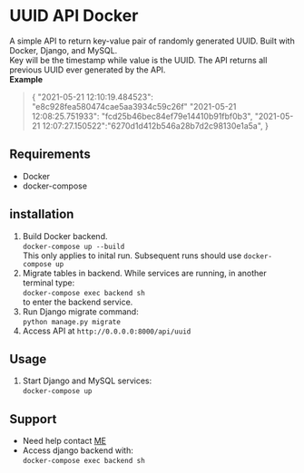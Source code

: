 # UUID API Docker
A simple API to return key-value pair of randomly generated UUID. Built with Docker, Django, and MySQL.  
Key will be the timestamp while value is the UUID. The API returns all previous UUID ever generated by the API.  
**Example**
>{
>"2021-05-21 12:10:19.484523": "e8c928fea580474cae5aa3934c59c26f"
>"2021-05-21 12:08:25.751933": "fcd25b46bec84ef79e14410b91fbf0b3",
>"2021-05-21 12:07:27.150522":"6270d1d412b546a28b7d2c98130e1a5a",
>}

## Requirements
- Docker
- docker-compose
## installation
1. Build Docker backend.   
```docker-compose up --build ```  
This only applies to inital run. Subsequent runs should use ```docker-compose up```
2. Migrate tables in backend. While services are running, in another terminal type:  
```docker-compose exec backend sh```  
to enter the backend service.  
3. Run Django migrate command:   
```python manage.py migrate```  
4. Access API at ```http://0.0.0.0:8000/api/uuid```


## Usage
1. Start Django and MySQL services:  
```docker-compose up```

## Support
- Need help contact [ME](mailto:akandevic@gmail.com?subject=Support:UUID-API)
- Access django backend with:  
```docker-compose exec backend sh```